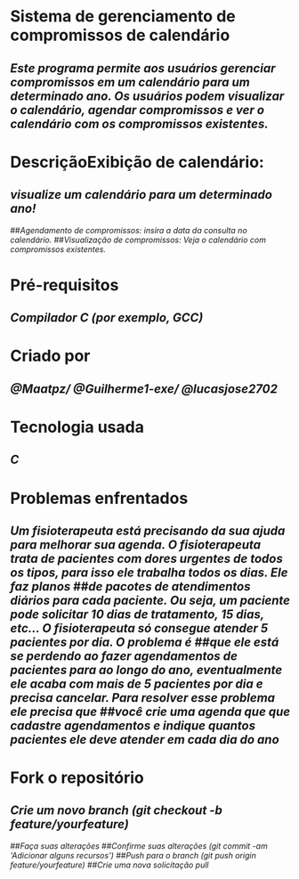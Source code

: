 # Sistema de gerenciamento de compromissos de calendário

## *Este programa permite aos usuários gerenciar compromissos em um calendário para um determinado ano. Os usuários podem visualizar o calendário, agendar compromissos e ver o calendário com os     compromissos existentes.*

# DescriçãoExibição de calendário: 
## *visualize um calendário para um determinado ano!*
##*Agendamento de compromissos: insira a data da consulta no calendário.*
##*Visualização de compromissos: Veja o calendário com compromissos existentes.*

# Pré-requisitos
## *Compilador C (por exemplo, GCC)*

# Criado por
##   *@Maatpz/ @Guilherme1-exe/ @lucasjose2702*

# Tecnologia usada
##   *C*
     
# Problemas enfrentados
## *Um fisioterapeuta está precisando da sua ajuda para melhorar sua agenda. O fisioterapeuta trata de pacientes com dores urgentes de todos os tipos, para isso ele trabalha todos os dias. Ele faz planos* ##*de pacotes de atendimentos diários para cada paciente. Ou seja, um paciente pode solicitar 10 dias de tratamento, 15 dias, etc… O fisioterapeuta só consegue atender 5 pacientes por dia. O problema é ##que* *ele está se perdendo ao fazer agendamentos de pacientes para ao longo do ano, eventualmente ele acaba com mais de 5 pacientes por dia e precisa cancelar. Para resolver esse problema ele precisa que ##você* *crie uma agenda que que cadastre agendamentos e indique quantos pacientes ele deve atender em cada dia do ano*

# Fork o repositório
## *Crie um novo branch (git checkout -b feature/yourfeature)*
##*Faça suas alterações*
##*Confirme suas alterações (git commit -am 'Adicionar alguns recursos')*
##*Push para o branch (git push origin feature/yourfeature)*
##*Crie uma nova solicitação pull*
